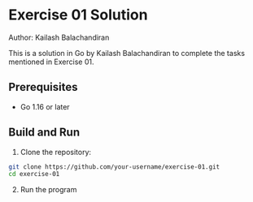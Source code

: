 # Exercise 01 Solution

Author: Kailash Balachandiran

This is a solution in Go by Kailash Balachandiran to complete the tasks mentioned in Exercise 01.

## Prerequisites

- Go 1.16 or later

## Build and Run

1. Clone the repository:

```bash
git clone https://github.com/your-username/exercise-01.git
cd exercise-01
```
2. Run the program 
